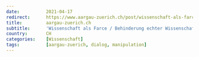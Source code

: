 ```yaml
---
date:          2021-04-17
redirect:      https://www.aargau-zuerich.ch/post/wissenschaft-als-farce-behinderung-echter-wissenschaft
title:         aargau-zuerich.ch
subtitle:      'Wissenschaft als Farce / Behinderung echter Wissenschaft'
country:       CH
categories:    [Wissenschaft]
tags:          [aargau-zuerich, dialog, manipulation]
---
```

